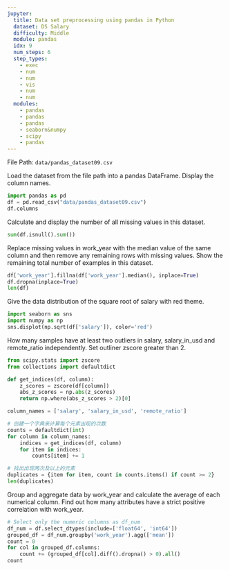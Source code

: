```yaml
---
jupyter:
  title: Data set preprocessing using pandas in Python
  dataset: DS Salary 
  difficulty: Middle
  module: pandas
  idx: 9
  num_steps: 6
  step_types:
    - exec
    - num
    - num
    - vis
    - num
    - num
  modules:
    - pandas
    - pandas
    - pandas
    - seaborn&numpy
    - scipy
    - pandas
---
```


File Path: `data/pandas_dataset09.csv`

Load the dataset from the file path into a pandas DataFrame. Display the column names.

```python
import pandas as pd
df = pd.read_csv("data/pandas_dataset09.csv")
df.columns
```

Calculate and display the number of all missing values in this dataset.

```python
sum(df.isnull().sum())
```

Replace missing values in work_year with the median value of the same column and then remove any remaining rows with missing values. Show the remaining total number of examples in this dataset.

```python
df['work_year'].fillna(df['work_year'].median(), inplace=True)
df.dropna(inplace=True)
len(df)
```

Give the data distribution of the square root of salary with red theme.

```python
import seaborn as sns
import numpy as np
sns.displot(np.sqrt(df['salary']), color='red')
```

How many samples have at least two outliers in salary, salary_in_usd and remote_ratio independently. Set outliner zscore greater than 2.

```python
from scipy.stats import zscore
from collections import defaultdict

def get_indices(df, column):
    z_scores = zscore(df[column])
    abs_z_scores = np.abs(z_scores)
    return np.where(abs_z_scores > 2)[0]

column_names = ['salary', 'salary_in_usd', 'remote_ratio']

# 创建一个字典来计算每个元素出现的次数
counts = defaultdict(int)
for column in column_names:
    indices = get_indices(df, column)
    for item in indices:
        counts[item] += 1

# 找出出现两次及以上的元素
duplicates = {item for item, count in counts.items() if count >= 2}
len(duplicates)
```

Group and aggregate data by work_year and calculate the average of each numerical column. Find out how many attributes have a strict positive correlation with work_year.

```python
# Select only the numeric columns as df_num
df_num = df.select_dtypes(include=['float64', 'int64'])
grouped_df = df_num.groupby('work_year').agg(['mean'])
count = 0
for col in grouped_df.columns:
    count += (grouped_df[col].diff().dropna() > 0).all()
count
```